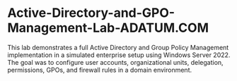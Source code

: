 # Active-Directory-and-GPO-Management-Lab-ADATUM.COM
This lab demonstrates a full Active Directory and Group Policy Management implementation in a simulated enterprise setup using Windows Server 2022. The goal was to configure user accounts, organizational units, delegation, permissions, GPOs, and firewall rules in a domain environment.
